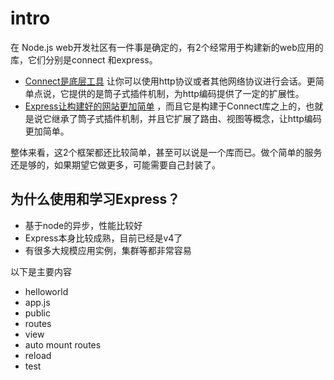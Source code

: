 # intro



在 Node.js
web开发社区有一件事是确定的，有2个经常用于构建新的web应用的库，它们分别是connect
和express。

- [Connect是底层工具](http://www.senchalabs.org/connect/) 让你可以使用http协议或者其他网络协议进行会话。更简单点说，它提供的是筒子式插件机制，为http编码提供了一定的扩展性。
- [Express让构建好的网站更加简单](http://expressjs.com/)
，而且它是构建于Connect库之上的，也就是说它继承了筒子式插件机制，并且它扩展了路由、视图等概念，让http编码更加简单。

整体来看，这2个框架都还比较简单，甚至可以说是一个库而已。做个简单的服务还是够的，如果期望它做更多，可能需要自己封装了。



## 为什么使用和学习Express？

- 基于node的异步，性能比较好
- Express本身比较成熟，目前已经是v4了
- 有很多大规模应用实例，集群等都非常容易


以下是主要内容

- helloworld
- app.js
- public
- routes
- view
- auto mount routes
- reload
- test

